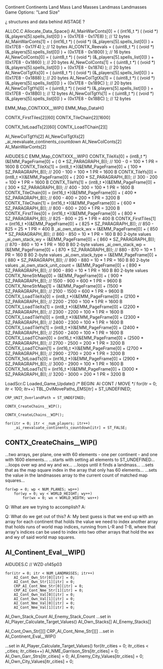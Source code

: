 
Continent
Continents
Land Mass
Land Masses
Landmass
Landmasses
Game Options: "Land Size"



¿ structures and data behind AISTAGE ?

ALLOC.C
Allocate_Data_Space()
    AI_MainWarConts[0] = ( (int16_t *) ( (void *) (&_players[5].spells_list[0]) ) + (0x17E8 - 0x17E8) );  // 12 bytes
    AI_MainWarConts[1] = ( (int16_t *) ( (void *) (&_players[5].spells_list[0]) ) + (0x17E8 - 0x17F4) );  // 12 bytes
    AI_CONTX_Reevals   = ( (uint8_t *) ( (void *) (&_players[5].spells_list[0]) ) + (0x17E8 - 0x1800) );  // 16 bytes
    AI_NewColConts[0]  = ( (uint8_t *) ( (void *) (&_players[5].spells_list[0]) ) + (0x17E8 - 0x1860) );  // 20 bytes
    AI_NewColConts[1]  = ( (uint8_t *) ( (void *) (&_players[5].spells_list[0]) ) + (0x17E8 - 0x1874) );  // 20 bytes
    AI_NewColTgtXs[0]  = ( (uint8_t *) ( (void *) (&_players[5].spells_list[0]) ) + (0x17E8 - 0x1888) );  // 20 bytes
    AI_NewColTgtXs[1]  = ( (uint8_t *) ( (void *) (&_players[5].spells_list[0]) ) + (0x17E8 - 0x189C) );  // 20 bytes
    AI_NewColTgtYs[0]  = ( (uint8_t *) ( (void *) (&_players[5].spells_list[0]) ) + (0x17E8 - 0x18B0) );  // 12 bytes
    AI_NewColTgtYs[1]  = ( (uint8_t *) ( (void *) (&_players[5].spells_list[0]) ) + (0x17E8 - 0x18BC) );  // 12 bytes



EMM_Map_CONTXXX__WIP()
EMM_Map_DataH()



CONTX_FirstTiles[2][60]
CONTX_TileChain[2][1600]

CONTX_1stLoadTs[2][60]
CONTX_LoadTChain[2][]

AI_NewColTgtYs[2]
AI_NewColTgtXs[2]
_ai_reevaluate_continents_countdown
AI_NewColConts[2]
AI_MainWarConts[2]



AIDUDES.C
EMM_Map_CONTXXX__WIP()
    CONTX_TileXs[0]           =  (int8_t *)(&EMM_PageFrame[0] + (   0 * SZ_PARAGRAPH_B));  //  100 -    0 = 100 * 1 PR = 1600 B
    CONTX_TileXs[1]           =  (int8_t *)(&EMM_PageFrame[0] + ( 100 * SZ_PARAGRAPH_B));  //  200 -  100 = 100 * 1 PR = 1600 B
    CONTX_TileYs[0]           =  (int8_t *)(&EMM_PageFrame[0] + ( 200 * SZ_PARAGRAPH_B));  //  300 -  200 = 100 * 1 PR = 1600 B
    CONTX_TileYs[1]           =  (int8_t *)(&EMM_PageFrame[0] + ( 300 * SZ_PARAGRAPH_B));  //  400 -  300 = 100 * 1 PR = 1600 B
    CONTX_TileChain[0]        = (int16_t *)(&EMM_PageFrame[0] + ( 400 * SZ_PARAGRAPH_B));  //  600 -  400 = 200 * 1 PR = 3200 B
    CONTX_TileChain[1]        = (int16_t *)(&EMM_PageFrame[0] + ( 600 * SZ_PARAGRAPH_B));  //  800 -  600 = 200 * 1 PR = 3200 B
    CONTX_FirstTiles[0]       = (int16_t *)(&EMM_PageFrame[0] + ( 800 * SZ_PARAGRAPH_B));  //  825 -  800 =  25 * 1 PR =  400 B
    CONTX_FirstTiles[1]       = (int16_t *)(&EMM_PageFrame[0] + ( 825 * SZ_PARAGRAPH_B));  //  850 -  825 =  25 * 1 PR =  400 B
    _ai_own_stack_wx          = (&EMM_PageFrame[0] + ( 850 * SZ_PARAGRAPH_B));  //  860 -  850 =  10 * 1 PR =  160 B  80 2-byte values
    _ai_own_stack_wy          = (&EMM_PageFrame[0] + ( 860 * SZ_PARAGRAPH_B));  //  870 -  860 =  10 * 1 PR =  160 B  80 2-byte values
    _ai_own_stack_wp          = (&EMM_PageFrame[0] + ( 870 * SZ_PARAGRAPH_B));  //  880 -  870 =  10 * 1 PR =  160 B  80 2-byte values
    _ai_own_stack_type        = (&EMM_PageFrame[0] + ( 880 * SZ_PARAGRAPH_B));  //  890 -  880 =  10 * 1 PR =  160 B  80 2-byte values
    _ai_own_stack_unit_count  = (&EMM_PageFrame[0] + ( 890 * SZ_PARAGRAPH_B));  //  900 -  890 =  10 * 1 PR =  160 B  80 2-byte values
    CONTX_NmeStrMap[0]        = (&EMM_PageFrame[0] + ( 900 * SZ_PARAGRAPH_B));  // 1500 -  900 = 600 * 1 PR = 9600 B
    CONTX_NmeStrMap[1]        = (&EMM_PageFrame[0] + (1500 * SZ_PARAGRAPH_B));  // 2100 - 1500 = 600 * 1 PR = 9600 B
    CONTX_LoadTileXs[0]       =  (int8_t *)(&EMM_PageFrame[0] + (2100 * SZ_PARAGRAPH_B));  // 2200 - 2100 = 100 * 1 PR = 1600 B
    CONTX_LoadTileXs[1]       =  (int8_t *)(&EMM_PageFrame[0] + (2200 * SZ_PARAGRAPH_B));  // 2300 - 2200 = 100 * 1 PR = 1600 B
    CONTX_LoadTileYs[0]       =  (int8_t *)(&EMM_PageFrame[0] + (2300 * SZ_PARAGRAPH_B));  // 2400 - 2300 = 100 * 1 PR = 1600 B
    CONTX_LoadTileYs[1]       =  (int8_t *)(&EMM_PageFrame[0] + (2400 * SZ_PARAGRAPH_B));  // 2500 - 2400 = 100 * 1 PR = 1600 B
    CONTX_LoadTChain[0]       = (int16_t *)(&EMM_PageFrame[0] + (2500 * SZ_PARAGRAPH_B));  // 2700 - 2500 = 200 * 1 PR = 3200 B
    CONTX_LoadTChain[1]       = (int16_t *)(&EMM_PageFrame[0] + (2700 * SZ_PARAGRAPH_B));  // 2900 - 2700 = 200 * 1 PR = 3200 B
    CONTX_1stLoadTs[0]        = (int16_t *)(&EMM_PageFrame[0] + (2900 * SZ_PARAGRAPH_B));  // 3000 - 2900 = 100 * 1 PR = 1600 B
    CONTX_1stLoadTs[1]        = (int16_t *)(&EMM_PageFrame[0] + (3000 * SZ_PARAGRAPH_B));  // 3200 - 3000 = 200 * 1 PR = 3200 B



LoadScr.C
Loaded_Game_Update()
    /*
        BEGIN:  AI CONT / MOVE
    */
    for(itr = 0; itr < 100; itr++)
        TBL_OvlMovePaths_EMS[itr] = ST_UNDEFINED;

    CRP_UNIT_OverlandPath = ST_UNDEFINED;

    CONTX_CreateChains__WIP();

    CONTX_CreateLChains__WIP();

    for(itr = 0; itr < _num_players; itr++)
        _ai_reevaluate_continents_countdown[itr] = ST_FALSE;



## CONTX_CreateChains__WIP()

...two arrays, per plane, one with 60 elements - one per continent - and one with 1600 elements...
...starts with setting all elements to ST_UNDEFINED...
...loops over wp and wy and wx...
...loops until it finds a landmass...
...sets that as the map square index in the array that only has 60 elements...
...sets the value in the landmasses array to the current count of matched map squares...

    for(wp = 0; wp < NUM_PLANES; wp++)
        for(wy = 0; wy < WORLD_HEIGHT; wy++)
            for(wx = 0; wx < WORLD_WIDTH; wx++)


Q: What are we trying to accomplish?
A: 

Q: What do we get out of this?
A: My best guess is that we end up with an array for each continent that holds the value we need to index another array that holds runs of world map indices, running from L-R and T-B, where that array's indices can be used to index into two other arrays that hold the wx and wy of said world map squares.



## AI_Continent_Eval__WIP()

AIDUDES.C
// WZD o145p03

    for(itr = 0; itr < NUM_LANDMASSES; itr++)
        AI_Cont_Own_Str[0][itr] = 0;
        AI_Cont_Own_Str[1][itr] = 0;
        CRP_AI_Cont_Nme_Str[0][itr] = 0;
        CRP_AI_Cont_Nme_Str[1][itr] = 0;
        AI_Cont_Own_Val[0][itr] = 0;
        AI_Cont_Own_Val[1][itr] = 0;
        AI_Cont_Nme_Val[0][itr] = 0;
        AI_Cont_Nme_Val[1][itr] = 0;

AI_Own_Stack_Count
AI_Enemy_Stack_Count
...set in AI_Player_Calculate_Target_Values()
AI_Own_Stacks[]
AI_Enemy_Stacks[]

AI_Cont_Own_Str[][]
CRP_AI_Cont_Nme_Str[][]
...set in AI_Continent_Eval__WIP()


...set in AI_Player_Calculate_Target_Values()
    for(itr_cities = 0; itr_cities < _cities; itr_cities++)
        AI_NME_Garrison_Strs[itr_cities] = 0;
        AI_Own_Garr_Strs[itr_cities] = 0;
        AI_Enemy_City_Values[itr_cities] = 0;
        AI_Own_City_Values[itr_cities] = 0;
